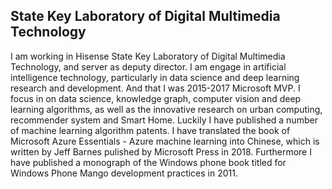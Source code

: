 ## State Key Laboratory of Digital Multimedia Technology
I am working in Hisense State Key Laboratory of Digital Multimedia Technology, and server as deputy director. I am engage in artificial intelligence technology, particularly in data science and deep learning research and development. And that I was 2015-2017 Microsoft MVP.
I focus in on data science, knowledge graph, computer vision and deep learning algorithms, as well as the innovative research on urban computing, recommender system and Smart Home. Luckily I have published a number of machine learning algorithm patents.
I have translated the book of Microsoft Azure Essentials - Azure machine learning into Chinese, which is written by Jeff Barnes pulished by Microsoft Press in 2018. Furthermore I have published a monograph of the Windows phone book titled for Windows Phone Mango development practices in 2011. 
